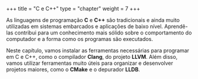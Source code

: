 +++
  title = "C e C++"
  type = "chapter"
  weight = 7
+++

As linguagens de programação **C** e **C++** são tradicionais e ainda muito utilizadas em sistemas embarcados e aplicações de baixo nível.
Aprendê-las contribui para um conhecimento mais sólido sobre o comportamento do computador e a forma como os programas são executados.

Neste capítulo, vamos instalar as ferramentas necessárias para programar em C e C++, como o compilador **Clang**, do projeto **LLVM**.
Além disso, vamos utilizar ferramentas muito úteis para organizar e desenvolver projetos maiores, como o **CMake** e o depurador **LLDB**.
